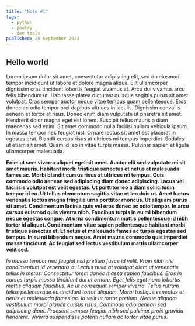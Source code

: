 ```yaml
---
title: "Note #1"
tags:
  - python
  - poetry
  - dev tools
published: 25 September 2023
---
```


## Hello world

Lorem ipsum dolor sit amet, consectetur adipiscing elit, sed do eiusmod tempor incididunt ut labore et dolore magna aliqua. Elit ullamcorper dignissim cras tincidunt lobortis feugiat vivamus at. Arcu dui vivamus arcu felis bibendum ut. Habitasse platea dictumst quisque sagittis purus sit amet volutpat. Cras semper auctor neque vitae tempus quam pellentesque. Eros donec ac odio tempor orci dapibus ultrices in iaculis. Dignissim convallis aenean et tortor at risus. Donec enim diam vulputate ut pharetra sit amet. Hendrerit dolor magna eget est lorem. Suscipit tellus mauris a diam maecenas sed enim. Sit amet commodo nulla facilisi nullam vehicula ipsum. In massa tempor nec feugiat nisl. Ornare lectus sit amet est placerat in egestas erat. Blandit cursus risus at ultrices mi tempus imperdiet. Sodales ut etiam sit amet. Quam id leo in vitae turpis massa. Pulvinar sapien et ligula ullamcorper malesuada.

**Enim ut sem viverra aliquet eget sit amet. Auctor elit sed vulputate mi sit amet mauris. Habitant morbi tristique senectus et netus et malesuada fames ac. Morbi blandit cursus risus at ultrices mi tempus. Quis commodo odio aenean sed adipiscing diam donec adipiscing. Lacus vel facilisis volutpat est velit egestas. Ut porttitor leo a diam sollicitudin tempor id eu. Ut tellus elementum sagittis vitae et leo duis ut. Amet luctus venenatis lectus magna fringilla urna porttitor rhoncus. Ut aliquam purus sit amet. Condimentum lacinia quis vel eros donec ac odio tempor. In arcu cursus euismod quis viverra nibh. Faucibus turpis in eu mi bibendum neque egestas congue. At urna condimentum mattis pellentesque id nibh tortor id aliquet. Condimentum vitae sapien pellentesque habitant morbi tristique senectus et. Et netus et malesuada fames ac turpis egestas sed tempus. In eu mi bibendum neque. Amet mauris commodo quis imperdiet massa tincidunt. Ac feugiat sed lectus vestibulum mattis ullamcorper velit sed.**

_In massa tempor nec feugiat nisl pretium fusce id velit. Proin nibh nisl condimentum id venenatis a. Lectus nulla at volutpat diam ut venenatis tellus in metus. Consectetur lorem donec massa sapien faucibus. Eros in cursus turpis massa tincidunt dui ut ornare. Eget felis eget nunc lobortis mattis aliquam faucibus. Ac ut consequat semper viverra. Tellus rutrum tellus pellentesque eu tincidunt tortor aliquam. Morbi tristique senectus et netus et malesuada fames ac. Id velit ut tortor pretium. Neque aliquam vestibulum morbi blandit cursus risus. Commodo odio aenean sed adipiscing diam. Praesent semper feugiat nibh sed pulvinar proin gravida hendrerit. Viverra suspendisse potenti nullam ac tortor vitae purus._
